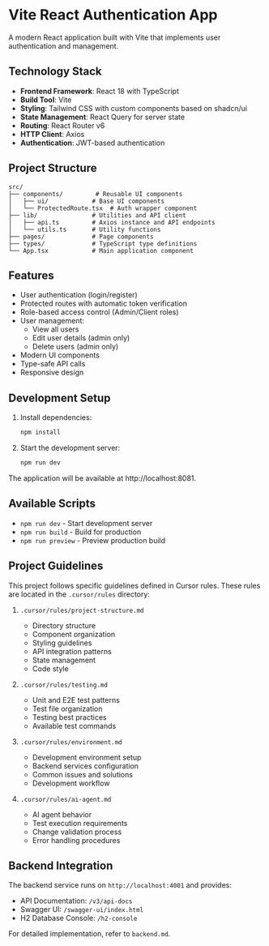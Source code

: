 # Vite React Authentication App

A modern React application built with Vite that implements user authentication and management.

## Technology Stack

- **Frontend Framework**: React 18 with TypeScript
- **Build Tool**: Vite
- **Styling**: Tailwind CSS with custom components based on shadcn/ui
- **State Management**: React Query for server state
- **Routing**: React Router v6
- **HTTP Client**: Axios
- **Authentication**: JWT-based authentication

## Project Structure

```
src/
├── components/         # Reusable UI components
│   ├── ui/            # Base UI components
│   └── ProtectedRoute.tsx  # Auth wrapper component
├── lib/               # Utilities and API client
│   ├── api.ts         # Axios instance and API endpoints
│   └── utils.ts       # Utility functions
├── pages/             # Page components
├── types/             # TypeScript type definitions
└── App.tsx            # Main application component
```

## Features

- User authentication (login/register)
- Protected routes with automatic token verification
- Role-based access control (Admin/Client roles)
- User management:
  - View all users
  - Edit user details (admin only)
  - Delete users (admin only)
- Modern UI components
- Type-safe API calls
- Responsive design

## Development Setup

1. Install dependencies:
   ```bash
   npm install
   ```

2. Start the development server:
   ```bash
   npm run dev
   ```

The application will be available at http://localhost:8081.

## Available Scripts

- `npm run dev` - Start development server
- `npm run build` - Build for production
- `npm run preview` - Preview production build

## Project Guidelines

This project follows specific guidelines defined in Cursor rules. These rules are located in the `.cursor/rules` directory:

1. `.cursor/rules/project-structure.md`
   - Directory structure
   - Component organization
   - Styling guidelines
   - API integration patterns
   - State management
   - Code style

2. `.cursor/rules/testing.md`
   - Unit and E2E test patterns
   - Test file organization
   - Testing best practices
   - Available test commands

3. `.cursor/rules/environment.md`
   - Development environment setup
   - Backend services configuration
   - Common issues and solutions
   - Development workflow

4. `.cursor/rules/ai-agent.md`
   - AI agent behavior
   - Test execution requirements
   - Change validation process
   - Error handling procedures

## Backend Integration

The backend service runs on `http://localhost:4001` and provides:
- API Documentation: `/v3/api-docs`
- Swagger UI: `/swagger-ui/index.html`
- H2 Database Console: `/h2-console`

For detailed implementation, refer to `backend.md`.
